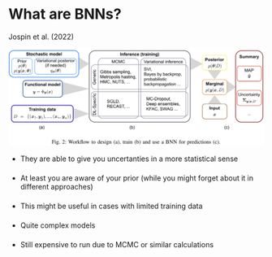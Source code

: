 # What are BNNs?

Jospin et al. (2022)

<div class="grid grid-cols-2 justify-center justify-items-center items-center">
<div>  
  <img src="/images/bnn_schem.png" class="max-h-90 -mt-5 shadow-xl" />
</div>
<div class="ml-5 list">

* They are able to give you uncertanties in a more statistical sense
* At least you are aware of your prior (while you might forget about it in different approaches)
* This might be useful in cases with limited training data

<div class="">

* Quite complex models
* Still expensive to run due to MCMC or similar calculations
</div>

</div>
</div>

<style>
  a {
    border-style: none !important;
  }

  a:hover {
    border-style: none !important;
  }

  .list li{
    margin-bottom: 1.3rem !important;
  }
</style>

<!--
Loss is negative log-likelihood
-->
